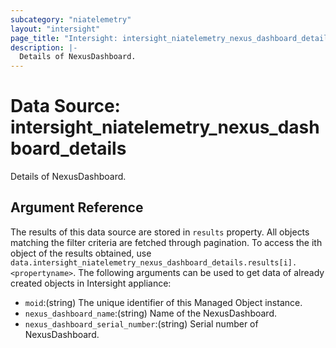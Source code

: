 ```yaml
---
subcategory: "niatelemetry"
layout: "intersight"
page_title: "Intersight: intersight_niatelemetry_nexus_dashboard_details"
description: |-
  Details of NexusDashboard.
---
```


# Data Source: intersight_niatelemetry_nexus_dashboard_details
Details of NexusDashboard.
## Argument Reference
The results of this data source are stored in `results` property.
All objects matching the filter criteria are fetched through pagination.
To access the ith object of the results obtained, use `data.intersight_niatelemetry_nexus_dashboard_details.results[i].<propertyname>`.
The following arguments can be used to get data of already created objects in Intersight appliance:
* `moid`:(string) The unique identifier of this Managed Object instance. 
* `nexus_dashboard_name`:(string) Name of the NexusDashboard. 
* `nexus_dashboard_serial_number`:(string) Serial number of NexusDashboard. 
 